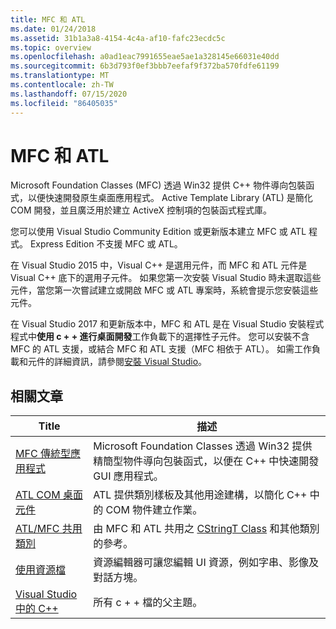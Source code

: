 ```yaml
---
title: MFC 和 ATL
ms.date: 01/24/2018
ms.assetid: 31b1a3a8-4154-4c4a-af10-fafc23ecdc5c
ms.topic: overview
ms.openlocfilehash: a0ad1eac7991655eae5ae1a328145e66031e40dd
ms.sourcegitcommit: 6b3d793f0ef3bbb7eefaf9f372ba570fdfe61199
ms.translationtype: MT
ms.contentlocale: zh-TW
ms.lasthandoff: 07/15/2020
ms.locfileid: "86405035"
---
```

# <a name="mfc-and-atl"></a>MFC 和 ATL

Microsoft Foundation Classes (MFC) 透過 Win32 提供 C++ 物件導向包裝函式，以便快速開發原生桌面應用程式。 Active Template Library (ATL) 是簡化 COM 開發，並且廣泛用於建立 ActiveX 控制項的包裝函式程式庫。

您可以使用 Visual Studio Community Edition 或更新版本建立 MFC 或 ATL 程式。 Express Edition 不支援 MFC 或 ATL。

在 Visual Studio 2015 中，Visual C++ 是選用元件，而 MFC 和 ATL 元件是 Visual C++ 底下的選用子元件。 如果您第一次安裝 Visual Studio 時未選取這些元件，當您第一次嘗試建立或開啟 MFC 或 ATL 專案時，系統會提示您安裝這些元件。

在 Visual Studio 2017 和更新版本中，MFC 和 ATL 是在 Visual Studio 安裝程式程式中**使用 c + + 進行桌面開發**工作負載下的選擇性子元件。 您可以安裝不含 MFC 的 ATL 支援，或結合 MFC 和 ATL 支援（MFC 相依于 ATL）。 如需工作負載和元件的詳細資訊，請參閱[安裝 Visual Studio](/visualstudio/install/install-visual-studio)。

## <a name="related-articles"></a>相關文章

|Title|描述|
|-----------|-----------------|
|[MFC 傳統型應用程式](mfc-desktop-applications.md)|Microsoft Foundation Classes 透過 Win32 提供精簡型物件導向包裝函式，以便在 C++ 中快速開發 GUI 應用程式。|
|[ATL COM 桌面元件](../atl/atl-com-desktop-components.md)|ATL 提供類別樣板及其他用途建構，以簡化 C++ 中的 COM 物件建立作業。|
|[ATL/MFC 共用類別](../atl-mfc-shared/atl-mfc-shared-classes.md)|由 MFC 和 ATL 共用之 [CStringT Class](../atl-mfc-shared/reference/cstringt-class.md) 和其他類別的參考。|
|[使用資源檔](../windows/working-with-resource-files.md)|資源編輯器可讓您編輯 UI 資源，例如字串、影像及對話方塊。|
|[Visual Studio 中的 C++](../overview/visual-cpp-in-visual-studio.md)|所有 c + + 檔的父主題。|
